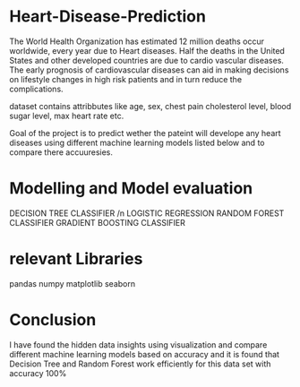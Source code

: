 # Heart-Disease-Prediction
The World Health Organization has estimated 12 million deaths occur worldwide, every year due to Heart diseases. Half the deaths in the United States and other developed countries are due to cardio vascular diseases. The early prognosis of cardiovascular diseases can aid in making decisions on lifestyle changes in high risk patients and in turn reduce the complications.

dataset contains attribbutes like age, sex, chest pain cholesterol level, blood sugar level, max heart rate etc.

Goal of the project is to predict wether the pateint will develope any heart diseases using different machine learning models listed below and to compare there accuuresies.


# Modelling and Model evaluation

DECISION TREE CLASSIFIER /n
LOGISTIC REGRESSION 
RANDOM FOREST CLASSIFIER
GRADIENT BOOSTING CLASSIFIER



# relevant Libraries
pandas
numpy
matplotlib
seaborn

# Conclusion
I have found the hidden data insights using visualization and compare different machine learning models based on accuracy and it is found that Decision Tree and Random Forest work efficiently for this data set with accuracy 100%
